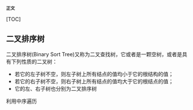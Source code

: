 **`正文`**

[TOC]

## 二叉排序树
二叉排序树(Binary Sort Tree)又称为二叉查找树，它或者是一颗空树，或者是具有下列性质的二叉树：
* 若它的左子树不空，则左子树上所有结点的值均小于它的根结构的值；
* 若它的右子树不空，则右子树上所有结点的值均大于它的根结点的值；
* 它的左、右子树也分别为二叉排序树

利用中序遍历